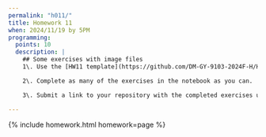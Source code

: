 ```yaml
---
permalink: "h011/"
title: Homework 11
when: 2024/11/19 by 5PM
programming:
  points: 10
  description: |
    ## Some exercises with image files
    1\. Use the [HW11 template](https://github.com/DM-GY-9103-2024F-H/HW11) to start a repository in your organization's GitHub space. It should be named HW08. Open the notebook file using GitHub Codespaces to continue the exercises.

    2\. Complete as many of the exercises in the notebook as you can.

    3\. Submit a link to your repository with the completed exercises using [Brightspace](https://brightspace.nyu.edu/).

---
```

{% include homework.html homework=page %}
